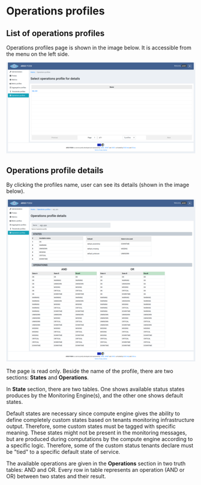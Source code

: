 # Operations profiles

## List of operations profiles

Operations profiles page is shown in the image below. It is accessible from the menu on the left side.

![Tenant Operations Profile](figures/tenant_operations_profiles.png)

## Operations profile details

By clicking the profiles name, user can see its details (shown in the image below).

![Tenant Operations Profile Details](figures/tenant_operations_profile_details.png)

The page is read only. Beside the name of the profile, there are two sections: **States** and **Operations**.

In **State** section, there are two tables. One shows available status states produces by the Monitoring Engine(s), and the other one shows default states. 

Default states are necessary since compute engine gives the ability to define completely custom states based on tenants monitoring infrastructure output. Therefore, some custom states must be tagged with specific meaning. These states might not be present in the monitoring messages, but are produced during computations by the compute engine according to a specific logic. Therefore, some of the custom status tenants declare must be "tied" to a specific default state of service.

The available operations are given in the **Operations** section in two truth tables: AND and OR. Every row in table represents an operation (AND or OR) between two states and their result.
